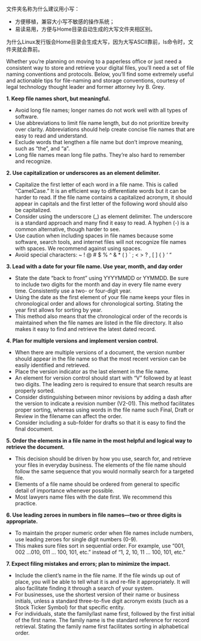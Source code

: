 文件夹名称为什么建议用小写：

- 方便移植，兼容大小写不敏感的操作系统；
- 易读易用，方便与Home目录自动生成的大写文件夹相区别。

为什么Linux发行版会Home目录会生成大写，因为大写ASCII靠前，ls命令时，文件夹就会靠前。



Whether you’re planning on moving to a paperless office or just need a consistent way to store and retrieve your digital files, you’ll need a set of file naming conventions and protocols. Below, you’ll find some extremely useful and actionable tips for file-naming and storage conventions, courtesy of legal technology thought leader and former attorney Ivy B. Grey.

**1. Keep file names short, but meaningful.**

- Avoid long file names; longer names do not work well with all types of software.
- Use abbreviations to limit file name length, but do not prioritize brevity over clarity. Abbreviations should help create concise file names that are easy to read and understand.
- Exclude words that lengthen a file name but don’t improve meaning, such as “the”, and “a”.
- Long file names mean long file paths. They’re also hard to remember and recognize.

**2. Use capitalization or underscores as an element delimiter.**

- Capitalize the first letter of each word in a file name. This is called “CamelCase.” It is an efficient way to differentiate words but it can be harder to read. If the file name contains a capitalized acronym, it should appear in capitals and the first letter of the following word should also be capitalized.
- Consider using the underscore (_) as element delimiter. The underscore is a standard approach and many find it easy to read. A hyphen (-) is a common alternative, though harder to see.
- Use caution when including spaces in file names because some software, search tools, and internet files will not recognize file names with spaces. We recommend against using spaces.
- Avoid special characters: ~ ! @ # $ % ^ & * ( ) ` ; < > ? , [ ] { } ‘ “

**3. Lead with a date for your file name. Use year, month, and day order**

- State the date “back to front” using YYYYMMDD or YYMMDD. Be sure to include two digits for the month and day in every file name every time. Consistently use a two- or four-digit year.
- Using the date as the first element of your file name keeps your files in chronological order and allows for chronological sorting. Stating the year first allows for sorting by year.
- This method also means that the chronological order of the records is maintained when the file names are listed in the file directory. It also makes it easy to find and retrieve the latest dated record.

**4. Plan for multiple versions and implement version control.**

- When there are multiple versions of a document, the version number should appear in the file name so that the most recent version can be easily identified and retrieved.
- Place the version indicator as the last element in the file name.
- An element for version control should start with “V” followed by at least two digits. The leading zero is required to ensure that search results are properly sorted.
- Consider distinguishing between minor revisions by adding a dash after the version to indicate a revision number (V2-01). This method facilitates proper sorting, whereas using words in the file name such Final, Draft or Review in the filename can affect the order.
- Consider including a sub-folder for drafts so that it is easy to find the final document.

**5. Order the elements in a file name in the most helpful and logical way to retrieve the document.**

- This decision should be driven by how you use, search for, and retrieve your files in everyday business. The elements of the file name should follow the same sequence that you would normally search for a targeted file.
- Elements of a file name should be ordered from general to specific detail of importance whenever possible.
- Most lawyers name files with the date first. We recommend this practice.

**6. Use leading zeroes in numbers in file names—two or three digits is appropriate.**

- To maintain the proper numeric order when file names include numbers, use leading zeroes for single digit numbers (0-9).
- This makes sure files sort in sequential order. For example, use “001, 002 …010, 011 … 100, 101, etc.” instead of “1, 2, 10, 11 … 100, 101, etc.”

**7. Expect filing mistakes and errors; plan to minimize the impact.**

- Include the client’s name in the file name. If the file winds up out of place, you will be able to tell what it is and re-file it appropriately. It will also facilitate finding it through a search of your system.
- For businesses, use the shortest version of their name or business initials, unless a standard three-to-five digit acronym exists (such as a Stock Ticker Symbol) for that specific entity.
- For individuals, state the family/last name first, followed by the first initial of the first name. The family name is the standard reference for record retrieval. Stating the family name first facilitates sorting in alphabetical order.